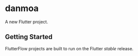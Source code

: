 # danmoa

A new Flutter project.

## Getting Started

FlutterFlow projects are built to run on the Flutter _stable_ release.
